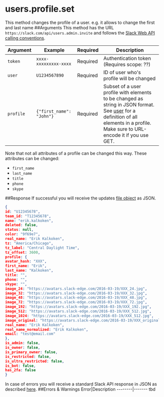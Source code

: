 # users.profile.set
This method changes the profile of a user. e.g. it allows to change the first and last name
##Arguments
This method has the URL `https://slack.com/api/users.admin.invite` and follows the [Slack Web API calling conventions](https://api.slack.com/web#basics).

Argument|Example|Required|Description
--------|-------|--------|-----------
`token`|`xxxx-xxxxxxxxx-xxxx`|Required|Authentication token (Requires scope: ??)
`user`|`U1234567890`|Required|ID of user who's profile will be changed
`profile`|`{"first_name": "John"}`|Required|Subset of a user profile with elements to be changed as string in JSON format. See [user](https://api.slack.com/types/user) for a definition of all elements in a profile. Make sure to URL-encode it if you use GET.

Note that not all attributes of a profile can be changed this way. These attributes can be changed:
- `first_name`
- `last_name`
- `title`
- `phone`
- `skype`

##Response
If successful you will receive the updates [file object](https://api.slack.com/types/file) as JSON.

```json
{
id: "U12345678",
team_id: "T12345678",
name: "erik.kalkoken",
deleted: false,
status: null,
color: "9f69e7",
real_name: "Erik Kalkoken",
tz: "America/Chicago",
tz_label: "Central Daylight Time",
tz_offset: 3600,
profile: {
avatar_hash: "XXX",
first_name: "Erik",
last_name: "Kalkoken",
title: "",
phone: "",
skype: "",
image_24: "https://avatars.slack-edge.com/2016-03-19/XXX_24.jpg",
image_32: "https://avatars.slack-edge.com/2016-03-19/XXX_32.jpg",
image_48: "https://avatars.slack-edge.com/2016-03-19/XXX_48.jpg",
image_72: "https://avatars.slack-edge.com/2016-03-19/XXX_72.jpg",
image_192: "https://avatars.slack-edge.com/2016-03-19/XXX_192.jpg",
image_512: "https://avatars.slack-edge.com/2016-03-19/XXX_512.jpg",
image_1024: "https://avatars.slack-edge.com/2016-03-19/XXX_512.jpg",
image_original: "https://avatars.slack-edge.com/2016-03-19/XXX_original.jpg",
real_name: "Erik Kalkoken",
real_name_normalized: "Erik Kalkoken",
email: "test@email.com"
},
is_admin: false,
is_owner: false,
is_primary_owner: false,
is_restricted: false,
is_ultra_restricted: false,
is_bot: false,
has_2fa: false
}
```
In case of errors you will receive a standard Slack API response in JSON as described [here](https://api.slack.com/web#basics). 
##Errors & Warnings
Error|Description
--------|-------
tbd
